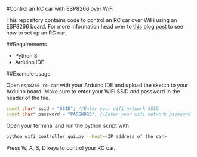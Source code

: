 #Control an RC car with ESP8266 over WiFi

This repository contains code to control an RC car over WiFi using an ESP8266 board. For more information head over to [this blog post](http://blog.indrek.io/articles/how-to-control-an-rc-car-over-wifi-with-esp8266/) to see how to set up an RC car.

##Requirements

* Python 3
* Arduino IDE

##Example usage

Open `esp8266-rc-car` with your Arduino IDE and upload the sketch to your Arduino board. Make sure to enter your WiFi SSID and password in the header of the file.

```cpp
const char* ssid = "SSID"; //Enter your wifi network SSID
const char* password = "PASSWORD"; //Enter your wifi network password
```

Open your terminal and run the python script with

```bash
python wifi_controller_gui.py --host=<IP address of the car>
```

Press W, A, S, D keys to control your RC car.
